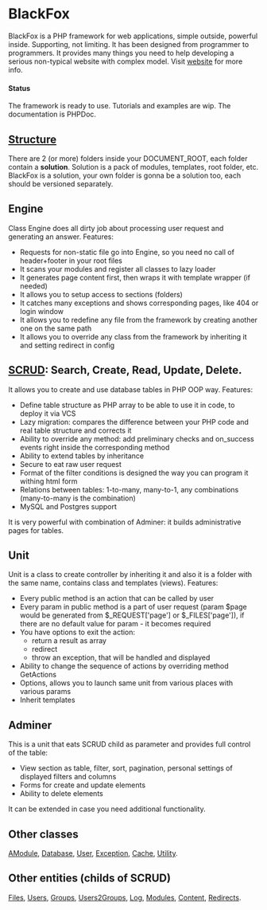 # BlackFox
BlackFox is a PHP framework for web applications, simple outside, powerful inside.
Supporting, not limiting. It has been designed from programmer to programmers. 
It provides many things you need to help developing a serious non-typical website with complex model.
Visit [website](http://blackfox.reuniko.com/) for more info.

#### Status
The framework is ready to use.
Tutorials and examples are wip.
The documentation is PHPDoc.

## [Structure](docs/en/structure.md)
There are 2 (or more) folders inside your DOCUMENT_ROOT, each folder contain a **solution**.
Solution is a pack of modules, templates, root folder, etc.
BlackFox is a solution, your own folder is gonna be a solution too, each should be versioned separately.

## Engine
Class Engine does all dirty job about processing user request and generating an answer.
Features:
* Requests for non-static file go into Engine, so you need no call of header+footer in your root files
* It scans your modules and register all classes to lazy loader
* It generates page content first, then wraps it with template wrapper (if needed)
* It allows you to setup access to sections (folders)
* It catches many exceptions and shows corresponding pages, like 404 or login window
* It allows you to redefine any file from the framework by creating another one on the same path
* It allows you to override any class from the framework by inheriting it and setting redirect in config

## [SCRUD](docs/en/scrud.md): Search, Create, Read, Update, Delete. 
It allows you to create and use database tables in PHP OOP way.
Features:
* Define table structure as PHP array to be able to use it in code, to deploy it via VCS
* Lazy migration: compares the difference between your PHP code and real table structure and corrects it  
* Ability to override any method: 
add preliminary checks and on_success events right inside the corresponding method
* Ability to extend tables by inheritance
* Secure to eat raw user request
* Format of the filter conditions is designed the way you can program it withing html form
* Relations between tables: 1-to-many, many-to-1, any combinations (many-to-many is the combination)
* MySQL and Postgres support

It is very powerful with combination of Adminer: it builds administrative pages for tables.

## Unit
Unit is a class to create controller by inheriting it 
and also it is a folder with the same name, contains class and templates (views).
Features:
* Every public method is an action that can be called by user
* Every param in public method is a part of user request 
(param $page would be generated from $_REQUEST['page'] or $_FILES['page']),
if there are no default value for param - it becomes required
* You have options to exit the action: 
  * return a result as array
  * redirect
  * throw an exception, that will be handled and displayed
* Ability to change the sequence of actions by overriding method GetActions
* Options, allows you to launch same unit from various places with various params
* Inherit templates

## Adminer
This is a unit that eats SCRUD child as parameter and provides full control of the table:
* View section as table, filter, sort, pagination, personal settings of displayed filters and columns
* Forms for create and update elements
* Ability to delete elements

It can be extended in case you need additional functionality.

## Other classes
[AModule](modules/System/classes/abstract/AModule.php), 
[Database](modules/System/classes/database/Database.php), 
[User](modules/System/classes/User.php), 
[Exception](modules/System/classes/exceptions/Exception.php), 
[Cache](modules/System/classes/cache/Cache.php), 
[Utility](modules/System/classes/Utility.php).

## Other entities (childs of SCRUD)
[Files](modules/System/classes/entities/Files.php), 
[Users](modules/System/classes/entities/Users.php), 
[Groups](modules/System/classes/entities/Groups.php), 
[Users2Groups](modules/System/classes/entities/associative/Users2Groups.php), 
[Log](modules/System/classes/entities/Log.php), 
[Modules](modules/System/classes/entities/Modules.php), 
[Content](modules/System/classes/entities/Content.php), 
[Redirects](modules/System/classes/entities/Redirects.php).